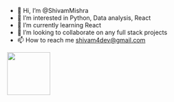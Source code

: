 - 👋 Hi, I’m @ShivamMishra
- 👀 I’m interested in Python, Data analysis, React
- 🌱 I’m currently learning React
- 💞️ I’m looking to collaborate on any full stack projects
- 📫 How to reach me shivam4dev@gmail.com

<a href="URL_REDIRECT" target="blank"><img align="center" src="https://github.com/shivam0296" height="100" /></a>

<!---
shivam-m1997/shivam-m1997 is a ✨ special ✨ repository because its `README.md` (this file) appears on your GitHub profile.
You can click the Preview link to take a look at your changes.
--->
